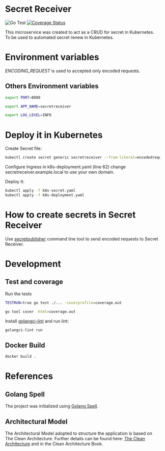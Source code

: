 # Secret Receiver

![Go Test](https://github.com/betorvs/secretreceiver/workflows/Go%20Test/badge.svg)
[![Coverage Status](https://coveralls.io/repos/github/betorvs/secretreceiver/badge.svg?branch=master)](https://coveralls.io/github/betorvs/secretreceiver?branch=master)

This microservice was created to act as a CRUD for secret in Kubernetes. To be used to automated secret renew in Kubernetes.


# Environment variables

*ENCODING_REQUEST* is used to accepted only encoded requests.

## Others Environment variables

```sh
export PORT=8080

export APP_NAME=secretreceiver

export LOG_LEVEL=INFO
```

# Deploy it in Kubernetes

Create Secret file:
```sh
kubectl create secret generic secretreceiver --from-literal=encodedrequest=LONGHASH --dry-run -o yaml > k8s-secret.yaml
```

Configure Ingress in k8s-deployment.yaml (line 62) change secretreceiver.example.local to use your own domain.

Deploy it:
```sh
kubectl apply -f k8s-secret.yaml
kubectl apply -f k8s-deployment.yaml
```

# How to create secrets in Secret Receiver

Use [secretpublisher][1] command line tool to send encoded requests to Secret Receiver.

# Development

## Test and coverage

Run the tests

```sh 
TESTRUN=true go test ./... -coverprofile=coverage.out

go tool cover -html=coverage.out
```

Install [golangci-lint](https://github.com/golangci/golangci-lint#install) and run lint:

```sh
golangci-lint run
```

## Docker Build

```sh
docker build .
```


# References

## Golang Spell
The project was initialized using [Golang Spell](https://github.com/golangspell/golangspell).

## Architectural Model
The Architectural Model adopted to structure the application is based on The Clean Architecture.
Further details can be found here: [The Clean Architecture](https://8thlight.com/blog/uncle-bob/2012/08/13/the-clean-architecture.html) and in the Clean Architecture Book.


[1]: [https://github.com/betorvs/secretpublisher]